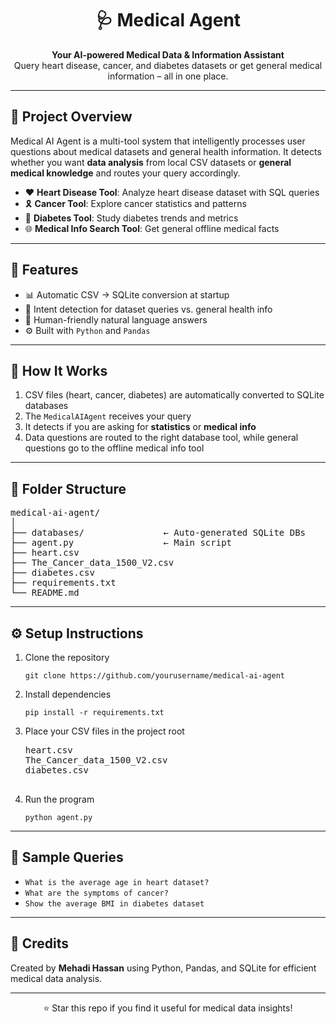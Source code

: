 <h1 align="center">🩺 Medical Agent</h1>

<p align="center">
  <strong>Your AI-powered Medical Data & Information Assistant</strong><br>
  Query heart disease, cancer, and diabetes datasets or get general medical information – all in one place.
</p>

<hr>

<h2>📌 Project Overview</h2>

<p>
Medical AI Agent is a multi-tool system that intelligently processes user questions about medical datasets and general health information.  
It detects whether you want <strong>data analysis</strong> from local CSV datasets or <strong>general medical knowledge</strong> and routes your query accordingly.
</p>

<ul>
  <li>❤️ <strong>Heart Disease Tool</strong>: Analyze heart disease dataset with SQL queries</li>
  <li>🎗️ <strong>Cancer Tool</strong>: Explore cancer statistics and patterns</li>
  <li>💉 <strong>Diabetes Tool</strong>: Study diabetes trends and metrics</li>
  <li>🌐 <strong>Medical Info Search Tool</strong>: Get general offline medical facts</li>
</ul>

<hr>

<h2>🚀 Features</h2>

<ul>
  <li>📊 Automatic CSV → SQLite conversion at startup</li>
  <li>🧠 Intent detection for dataset queries vs. general health info</li>
  <li>💬 Human-friendly natural language answers</li>
  <li>⚙️ Built with <code>Python</code> and <code>Pandas</code></li>
</ul>

<hr>

<h2>🧠 How It Works</h2>

<ol>
  <li>CSV files (heart, cancer, diabetes) are automatically converted to SQLite databases</li>
  <li>The <code>MedicalAIAgent</code> receives your query</li>
  <li>It detects if you are asking for <strong>statistics</strong> or <strong>medical info</strong></li>
  <li>Data questions are routed to the right database tool, while general questions go to the offline medical info tool</li>
</ol>

<hr>

<h2>📂 Folder Structure</h2>

<pre>
medical-ai-agent/
│
├── databases/               ← Auto-generated SQLite DBs
├── agent.py                 ← Main script
├── heart.csv
├── The_Cancer_data_1500_V2.csv
├── diabetes.csv
├── requirements.txt
└── README.md
</pre>

<hr>

<h2>⚙️ Setup Instructions</h2>

<ol>
  <li>Clone the repository</li>
  
  <pre><code>git clone https://github.com/yourusername/medical-ai-agent</code></pre>

  <li>Install dependencies</li>

  <pre><code>pip install -r requirements.txt</code></pre>

  <li>Place your CSV files in the project root</li>

  <pre>
heart.csv
The_Cancer_data_1500_V2.csv
diabetes.csv
  </pre>

  <li>Run the program</li>

  <pre><code>python agent.py</code></pre>
</ol>

<hr>

<h2>🧪 Sample Queries</h2>

<ul>
  <li><code>What is the average age in heart dataset?</code></li>
  <li><code>What are the symptoms of cancer?</code></li>
  <li><code>Show the average BMI in diabetes dataset</code></li>
</ul>

<hr>

<h2>🙌 Credits</h2>

<p>
Created by <strong>Mehadi Hassan</strong> using Python, Pandas, and SQLite for efficient medical data analysis.
</p>

<hr>

<p align="center">⭐ Star this repo if you find it useful for medical data insights!</p>
